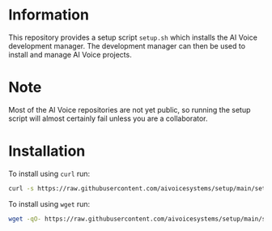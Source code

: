 # Information
This repository provides a setup script `setup.sh` which installs the AI Voice development manager.
The development manager can then be used to install and manage AI Voice projects.

# Note
Most of the AI Voice repositories are not yet public, so running the setup script will almost certainly fail unless you are a collaborator.

# Installation
To install using `curl` run:
```bash
curl -s https://raw.githubusercontent.com/aivoicesystems/setup/main/setup.sh | bash -
```

To install using `wget` run:
```bash
wget -qO- https://raw.githubusercontent.com/aivoicesystems/setup/main/setup.sh | bash -
```

